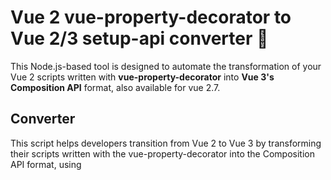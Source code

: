 # Vue 2 vue-property-decorator to Vue 2/3 setup-api converter :rocket:
This Node.js-based tool is designed to automate the transformation of your Vue 2 scripts written with **vue-property-decorator** into **Vue 3's Composition API** format, also available for vue 2.7.

## Converter
This script helps developers transition from Vue 2 to Vue 3 by transforming their scripts written with the vue-property-decorator into the Composition API format, using **<script setup lang="ts">**

## Roadmap
1. Support upgrading of $set, $delete, $slot, ... (later this week)

## Requirements
1. Node.js installed on your machine. If not, you can download it from [Node.js Official Website](https://nodejs.org/).
2. Terminal window.

## How To Use
Following these simple steps to convert your Vue 2 scripts:
```
npm install -g vue-declassify-to-setup
vue-convert --help
```
## Usage
### Convert a directory:
```
vue-convert -p "./src/components/"
```
### Convert a file:
```
vue-convert -p "./filename.vue"
```

## Features
This script is capable of converting a range of Vue and **vue-property-decorator**  features, including:

* Const
* Objects
* Arrays
* Methods
* Computed / Get
* $refs
* @Watch
* @Emit
* @Vmodel
* @Prop
* @PropSync
* Interfaces
* Imports
* $vuetify
* And more...


### Run help for more options:
```
vue-convert --help
  
      --help         Show help                                       
      --version      Show version number                               
  -p, --path         The path to the file or directory to convert
                                                            
  -d, --destination  Specify the path to the destination directory. Defaults to
                     the current path.                              
  -v, --vue          Set the Vue target version. By default, it is set to
                     2. Use 3 to convert to Vue 3. The difference is related to
                     v-model.                                          
  -g, --no-grouping  Deactivate the grouping of declarations for refs/reactive.
                                                                       
  -n, --no-comment   Disable the inclusion of informative comments within the
                     JavaScript code for importing the modelWrapper.
```
### More example:
```
vue-convert --path . --destination "./exportfolder" --vue 3 --g -no-comment
```

## Disclaimer
Please note that this script is designed to work with a tab size of 2. If your editor uses a different tab size, adjust it accordingly before running the code.

The provided script is used at your own risk. It was specifically designed and tested for a certain project in a particular environment, hence may require manual adjustments when used in different contexts. In this version, "@Components" are not converted as they are often unnecessary. Auto-linting is expected.

While this project focuses on achieving up to 95% conversion for a specific project, it might not address all decorator scenarios, making it potentially incomplete for certain requirements. Your understanding is appreciated.


## Contributing
Your feedback and contributions are welcome! If you encounter any issues, have suggestions or improvements, feel free to share. I appreciate your support in making this tool more efficient and versatile.

Happy coding! :smile:
